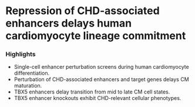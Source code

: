 # Repression of CHD-associated enhancers delays human cardiomyocyte lineage commitment

### Highlights
* Single-cell enhancer perturbation screens during human cardiomyocyte differentiation.
* Perturbation of CHD-associated enhancers and target genes delays CM maturation.
* TBX5 enhancers delay transition from mid to late CM cell states.
* TBX5 enhancer knockouts exhibit CHD-relevant cellular phenotypes.


